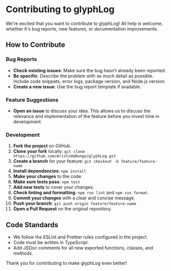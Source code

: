 # Contributing to glyphLog

We're excited that you want to contribute to glyphLog! All help is welcome, whether it's bug reports, new features, or documentation improvements.

## How to Contribute

### Bug Reports

- **Check existing issues**: Make sure the bug hasn't already been reported.
- **Be specific**: Describe the problem with as much detail as possible. Include code snippets, error logs, package version, and Node.js version.
- **Create a new issue**: Use the bug report template if available.

### Feature Suggestions

- **Open an issue** to discuss your idea. This allows us to discuss the relevance and implementation of the feature before you invest time in development.

### Development

1. **Fork the project** on GitHub.
2. **Clone your fork** locally: `git clone https://github.com/AristideDongo/glyphLog.git`
3. **Create a branch** for your feature: `git checkout -b feature/feature-name`
4. **Install dependencies**: `npm install`
5. **Make your changes** to the code.
6. **Make sure tests pass**: `npm test`
7. **Add new tests** to cover your changes.
8. **Check linting and formatting**: `npm run lint` and `npm run format`.
9. **Commit your changes** with a clear and concise message.
10. **Push your branch**: `git push origin feature/feature-name`
11. **Open a Pull Request** on the original repository.

## Code Standards

- We follow the ESLint and Prettier rules configured in the project.
- Code must be written in TypeScript.
- Add JSDoc comments for all new exported functions, classes, and methods.

Thank you for contributing to make glyphLog even better!